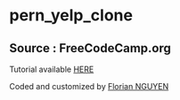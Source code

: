 # pern_yelp_clone

## Source : FreeCodeCamp.org

Tutorial available [HERE](https://www.youtube.com/watch?v=J01rYl9T3BU)

Coded and customized by [Florian NGUYEN](https://github.com/florian-nguyen)